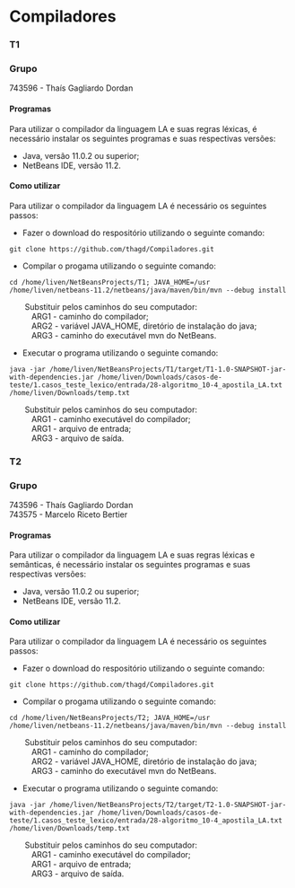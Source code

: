 # Compiladores

### T1
### Grupo
743596 - Thaís Gagliardo Dordan

#### Programas
Para utilizar o compilador da linguagem LA e suas regras léxicas, é necessário instalar os seguintes programas e suas respectivas versões:

- Java, versão 11.0.2 ou superior;
- NetBeans IDE, versão 11.2.

#### Como utilizar
Para utilizar o compilador da linguagem LA é necessário os seguintes passos:

- Fazer o download do respositório utilizando o seguinte comando:
```
git clone https://github.com/thagd/Compiladores.git
```
- Compilar o progama utilizando o seguinte comando:
```
cd /home/liven/NetBeansProjects/T1; JAVA_HOME=/usr /home/liven/netbeans-11.2/netbeans/java/maven/bin/mvn --debug install
```

&nbsp;&nbsp;&nbsp;&nbsp;&nbsp;&nbsp; Substituir pelos caminhos do seu computador:  
&nbsp;&nbsp;&nbsp;&nbsp;&nbsp;&nbsp;&nbsp;&nbsp;&nbsp; ARG1 - caminho do compilador;  
&nbsp;&nbsp;&nbsp;&nbsp;&nbsp;&nbsp;&nbsp;&nbsp;&nbsp; ARG2 - variável JAVA_HOME, diretório de instalação do java;  
&nbsp;&nbsp;&nbsp;&nbsp;&nbsp;&nbsp;&nbsp;&nbsp;&nbsp; ARG3 - caminho do executável mvn do NetBeans.

- Executar o programa utilizando o seguinte comando:
```
java -jar /home/liven/NetBeansProjects/T1/target/T1-1.0-SNAPSHOT-jar-with-dependencies.jar /home/liven/Downloads/casos-de-teste/1.casos_teste_lexico/entrada/28-algoritmo_10-4_apostila_LA.txt /home/liven/Downloads/temp.txt
```

&nbsp;&nbsp;&nbsp;&nbsp;&nbsp;&nbsp; Substituir pelos caminhos do seu computador:  
&nbsp;&nbsp;&nbsp;&nbsp;&nbsp;&nbsp;&nbsp;&nbsp;&nbsp; ARG1 - caminho executável do compilador;  
&nbsp;&nbsp;&nbsp;&nbsp;&nbsp;&nbsp;&nbsp;&nbsp;&nbsp; ARG1 - arquivo de entrada;  
&nbsp;&nbsp;&nbsp;&nbsp;&nbsp;&nbsp;&nbsp;&nbsp;&nbsp; ARG3 - arquivo de saída.

### T2
### Grupo
743596 - Thaís Gagliardo Dordan  
743575 - Marcelo Riceto Bertier

#### Programas
Para utilizar o compilador da linguagem LA e suas regras léxicas e semânticas, é necessário instalar os seguintes programas e suas respectivas versões:

- Java, versão 11.0.2 ou superior;
- NetBeans IDE, versão 11.2.

#### Como utilizar
Para utilizar o compilador da linguagem LA é necessário os seguintes passos:

- Fazer o download do respositório utilizando o seguinte comando:
```
git clone https://github.com/thagd/Compiladores.git
```
- Compilar o progama utilizando o seguinte comando:
```
cd /home/liven/NetBeansProjects/T2; JAVA_HOME=/usr /home/liven/netbeans-11.2/netbeans/java/maven/bin/mvn --debug install
```

&nbsp;&nbsp;&nbsp;&nbsp;&nbsp;&nbsp; Substituir pelos caminhos do seu computador:  
&nbsp;&nbsp;&nbsp;&nbsp;&nbsp;&nbsp;&nbsp;&nbsp;&nbsp; ARG1 - caminho do compilador;  
&nbsp;&nbsp;&nbsp;&nbsp;&nbsp;&nbsp;&nbsp;&nbsp;&nbsp; ARG2 - variável JAVA_HOME, diretório de instalação do java;  
&nbsp;&nbsp;&nbsp;&nbsp;&nbsp;&nbsp;&nbsp;&nbsp;&nbsp; ARG3 - caminho do executável mvn do NetBeans.

- Executar o programa utilizando o seguinte comando:
```
java -jar /home/liven/NetBeansProjects/T2/target/T2-1.0-SNAPSHOT-jar-with-dependencies.jar /home/liven/Downloads/casos-de-teste/1.casos_teste_lexico/entrada/28-algoritmo_10-4_apostila_LA.txt /home/liven/Downloads/temp.txt
```

&nbsp;&nbsp;&nbsp;&nbsp;&nbsp;&nbsp; Substituir pelos caminhos do seu computador:  
&nbsp;&nbsp;&nbsp;&nbsp;&nbsp;&nbsp;&nbsp;&nbsp;&nbsp; ARG1 - caminho executável do compilador;  
&nbsp;&nbsp;&nbsp;&nbsp;&nbsp;&nbsp;&nbsp;&nbsp;&nbsp; ARG1 - arquivo de entrada;  
&nbsp;&nbsp;&nbsp;&nbsp;&nbsp;&nbsp;&nbsp;&nbsp;&nbsp; ARG3 - arquivo de saída.
